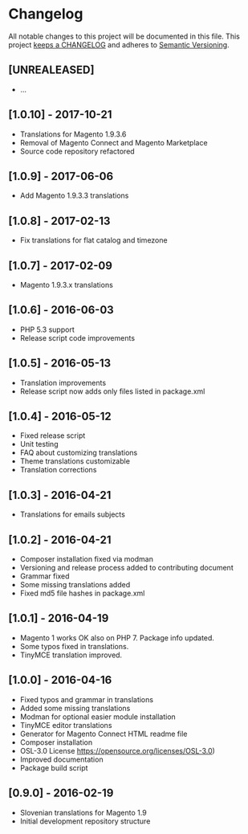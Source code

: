 # Changelog

All notable changes to this project will be documented in this file. This project
[keeps a CHANGELOG](http://keepachangelog.com/) and adheres to
[Semantic Versioning](http://semver.org/).

## [UNREALEASED]

* ...

## [1.0.10] - 2017-10-21

* Translations for Magento 1.9.3.6
* Removal of Magento Connect and Magento Marketplace
* Source code repository refactored

## [1.0.9] - 2017-06-06

* Add Magento 1.9.3.3 translations

## [1.0.8] - 2017-02-13

* Fix translations for flat catalog and timezone

## [1.0.7] - 2017-02-09

* Magento 1.9.3.x translations

## [1.0.6] - 2016-06-03

* PHP 5.3 support
* Release script code improvements

## [1.0.5] - 2016-05-13

* Translation improvements
* Release script now adds only files listed in package.xml

## [1.0.4] - 2016-05-12

* Fixed release script
* Unit testing
* FAQ about customizing translations
* Theme translations customizable
* Translation corrections

## [1.0.3] - 2016-04-21

* Translations for emails subjects

## [1.0.2] - 2016-04-21

* Composer installation fixed via modman
* Versioning and release process added to contributing document
* Grammar fixed
* Some missing translations added
* Fixed md5 file hashes in package.xml

## [1.0.1] - 2016-04-19

* Magento 1 works OK also on PHP 7. Package info updated.
* Some typos fixed in translations.
* TinyMCE translation improved.

## [1.0.0] - 2016-04-16

* Fixed typos and grammar in translations
* Added some missing translations
* Modman for optional easier module installation
* TinyMCE editor translations
* Generator for Magento Connect HTML readme file
* Composer installation
* OSL-3.0 License https://opensource.org/licenses/OSL-3.0)
* Improved documentation
* Package build script

## [0.9.0] - 2016-02-19

* Slovenian translations for Magento 1.9
* Initial development repository structure
